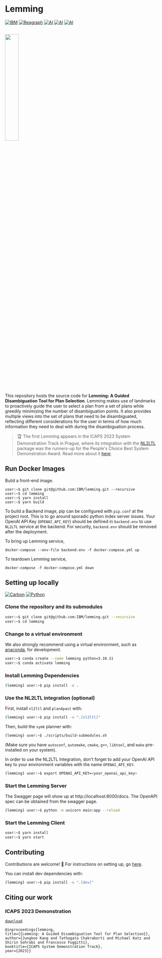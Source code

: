 # Lemming

[![IBM](https://img.shields.io/badge/IBM%20Research-AI-red)](https://research.ibm.com)
[![Reagraph](https://img.shields.io/badge/REAGRAPH-green)](https://reagraph.dev)
[![AI](https://img.shields.io/badge/AI-ForbidIterative-purple)](https://github.com/IBM/forbiditerative)
[![AI](https://img.shields.io/badge/AI-Plan4Past-blue)](https://github.com/whitemech/Plan4Past)
[![AI](https://img.shields.io/badge/AI-NL2LTL-cyan)](https://github.com/IBM/nl2ltl)

<br/>
<img src="https://user-images.githubusercontent.com/4764242/250650534-868a817a-38b2-425b-aaa4-b30721ae3698.png" width="30%" height="auto" />

This repository hosts the source code for **Lemming: A Guided Disambiguation Tool for Plan Selection**.
Lemming makes use of landmarks to proactively guide the user to select a plan from a set of plans
while greedily minimizing the number of disambiguation points. It also provides multiple views into the set of
plans that need to be disambiguated, reflecting different considerations for the user in terms of how much
information they need to deal with during the disambiguation process.

> 🏆 The first Lemming appears in the ICAPS 2023 System Demonstration Track in Prague, where its integration with
> the [NL2LTL](https://github.com/IBM/nl2ltl) package was the runners-up for the People's Choice Best System Demonstration
> Award. Read more about it [here](https://icaps23.icaps-conference.org/demos/papers/692_paper.pdf).


## Run Docker Images

Build a front-end image.

```
user:~$ git clone git@github.com:IBM/lemming.git --recursive
user:~$ cd lemming
user:~$ yarn install
user:~$ yarn build
```

To build a Backend image, pip can be configured with `pip.conf` at the project root. This is to go around sporadic python index server issues. Your OpenAI API Key (`OPENAI_API_KEY`) should be defined in `backend.env` to use `NL2LTL` service at the backend. For security, `backend.env` should be removed after the deployment.

To bring up Lemming service,

```
docker-compose --env-file backend.env -f docker-compose.yml up
```

To teardown Lemming service,

```
docker-compose -f docker-compose.yml down
```


## Setting up locally

[![Carbon](https://img.shields.io/badge/carbon-v11-black)](https://www.carbondesignsystem.com)
[![Python](https://img.shields.io/badge/python-3.10-dark%20green)](https://www.carbondesignsystem.com)

### Clone the repository and its submodules

```bash
user:~$ git clone git@github.com:IBM/lemming.git --recursive
user:~$ cd lemming
```

### Change to a virtual environment

We also strongly recommend using a virtual environment, such
as [anaconda](https://www.anaconda.com/), for development.

```bash
user:~$ conda create --name lemming python=3.10.11
user:~$ conda activate lemming
```

### Install Lemming Dependencies

```bash
(lemming) user:~$ pip install -e .
```

### Use the NL2LTL integration (optional)

First, install `nl2ltl` and `plan4past` with:

```bash
(lemming) user:~$ pip install -e ".[nl2ltl]"
```

Then, build the `symk` planner with:

```bash
(lemming) user:~$ ./scripts/build-submodules.sh
```

(Make sure you have `autoconf`, `automake`, `cmake`, `g++`, `libtool`, and
`make` pre-installed on your system).

In order to use the NL2LTL Integration, don't forget to add your OpenAI API key
to your environment variables with the name `OPENAI_API_KEY`.

```bash
(lemming) user:~$ export OPENAI_API_KEY=<your_openai_api_key>
```

### Start the Lemming Server

The Swagger page will show up at http://localhost:8000/docs. The OpenAPI spec can be obtained from the swagger page.

```bash
(lemming) user:~$ python -m uvicorn main:app --reload
```

### Start the Lemming Client

```bash
user:~$ yarn install
user:~$ yarn start
```

## Contributing

Contributions are welcome! 🤗 For instructions on setting up, go [here](docs/CONTRIBUTING.md).

You can install dev dependencies with:

```bash
(lemming) user:~$ pip install -e ".[dev]"
```

## Citing our work

### ICAPS 2023 Demonstration

[`download`](https://icaps23.icaps-conference.org/demos/papers/692_paper.pdf)

```
@inproceedings{lemming,
title={{Lemming: A Guided Disambiguation Tool for Plan Selection}},
author={Jungkoo Kang and Tathagata Chakraborti and Michael Katz and Shirin Sohrabi and Francesco Fuggitti},
booktitle={ICAPS System Demonstration Track},
year={2023}}
```
